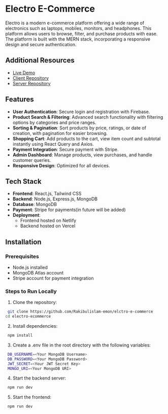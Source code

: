 
# Electro E-Commerce

Electro is a modern e-commerce platform offering a wide range of electronics such as laptops, mobiles, monitors, and headphones. This platform allows users to browse, filter, and purchase products with ease. The platform is built with the MERN stack, incorporating a responsive design and secure authentication.


## Additional Resources

- [Live Demo](https://electroecommerce.netlify.app/)
- [Client Repository](https://github.com/Rakibulislam-emon/Electro_Client)
- [Server Repository](https://github.com/Rakibulislam-emon/Electro_Server)



## Features

- **User Authentication**: Secure login and registration with Firebase.
- **Product Search & Filtering**: Advanced search functionality with filtering options by categories and price ranges.
- **Sorting & Pagination**: Sort products by price, ratings, or date of creation, with pagination for easier browsing.
- **Shopping Cart**: Add products to the cart, view item count and subtotal instantly using React Query and Axios.
- **Payment Integration**: Secure payment with Stripe.
- **Admin Dashboard**: Manage products, view purchases, and handle customer queries.
- **Responsive Design**: Optimized for all devices.


## Tech Stack

- **Frontend**: React.js, Tailwind CSS
- **Backend**: Node.js, Express.js, MongoDB
- **Database**: MongoDB
- **Payment**: Stripe for payments(in future will be added)
- **Deployment**: 
  - Frontend hosted on Netlify
  - Backend hosted on Vercel


## Installation

### Prerequisites

- Node.js installed
- MongoDB Atlas account
- Stripe account for payment integration

### Steps to Run Locally

 
 1. Clone the repository:

```bash
 git clone https://github.com/Rakibulislam-emon/elctro-e-commerce
cd electro-ecommerce

```

2. Install dependencies:
 ```bash
  npm install

```
3. Create a .env file in the root directory with the following variables:
 ```bash
  DB_USERNAME=<Your MongoDB Username>
  DB_PASSWORD=<Your MongoDB Password>
  JWT_SECRET=<Your JWT Secret Key>
  MONGO_URI=<Your MongoDB URI>
```
4. Start the backend server:
 ```bash
  npm run dev

```
5. Start the frontend:
 ```bash
  npm run dev

```





